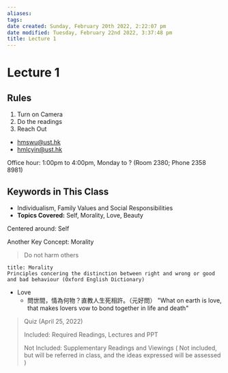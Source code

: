 ```yaml
---
aliases: 
tags: 
date created: Sunday, February 20th 2022, 2:22:07 pm
date modified: Tuesday, February 22nd 2022, 3:37:48 pm
title: Lecture 1
---
```


# Lecture 1

## Rules

1. Turn on Camera
2. Do the readings
3. Reach Out

- hmswu@ust.hk
- hmlcyin@ust.hk

Office hour: 1:00pm to 4:00pm, Monday to ?
(Room 2380; Phone 2358 8981)

## Keywords in This Class

- Individualism, Family Values and Social Responsibilities
- **Topics Covered:** Self, Morality, Love, Beauty

Centered around: Self

Another Key Concept: Morality

> Do not harm others

```ad-note
title: Morality
Principles concering the distinction between right and wrong or good and bad behaviour (Oxford English Dictionary)
``` 

- Love
	- 問世間，情為何物？直教人生死相許。（元好問）
	  "What on earth is love, that makes lovers vow to bond together in life and death"

> Quiz (April 25, 2022)
>
> Included: Required Readings, Lectures and PPT
>
> Not Included: Supplementary Readings and Viewings ( Not included, but will be referred in class, and the ideas expressed will be assessed )

